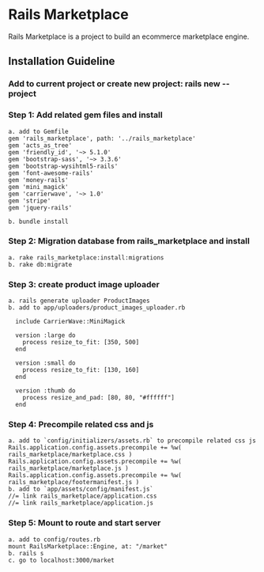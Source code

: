 # Rails Marketplace

Rails Marketplace is a project to build an ecommerce marketplace engine.

## Installation Guideline

### Add to current project or create new project: rails new --project

### Step 1: Add related gem files and install
```
a. add to Gemfile
gem 'rails_marketplace', path: '../rails_marketplace'
gem 'acts_as_tree'
gem 'friendly_id', '~> 5.1.0'
gem 'bootstrap-sass', '~> 3.3.6'
gem 'bootstrap-wysihtml5-rails'
gem 'font-awesome-rails'
gem 'money-rails'
gem 'mini_magick'
gem 'carrierwave', '~> 1.0'
gem 'stripe'
gem 'jquery-rails'

b. bundle install
```


### Step 2: Migration database from rails_marketplace and install
```
a. rake rails_marketplace:install:migrations
b. rake db:migrate
```


### Step 3: create product image uploader
```
a. rails generate uploader ProductImages
b. add to app/uploaders/product_images_uploader.rb

  include CarrierWave::MiniMagick

  version :large do
    process resize_to_fit: [350, 500]
  end

  version :small do
    process resize_to_fit: [130, 160]
  end

  version :thumb do
    process resize_and_pad: [80, 80, "#ffffff"]
  end
```

### Step 4: Precompile related css and js
```
a. add to `config/initializers/assets.rb` to precompile related css js
Rails.application.config.assets.precompile += %w( rails_marketplace/marketplace.css )
Rails.application.config.assets.precompile += %w( rails_marketplace/marketplace.js )
Rails.application.config.assets.precompile += %w( rails_marketplace/footermanifest.js )
b. add to `app/assets/config/manifest.js`
//= link rails_marketplace/application.css
//= link rails_marketplace/application.js 
```


### Step 5: Mount to route and start server
```
a. add to config/routes.rb
mount RailsMarketplace::Engine, at: "/market"
b. rails s
c. go to localhost:3000/market
```
